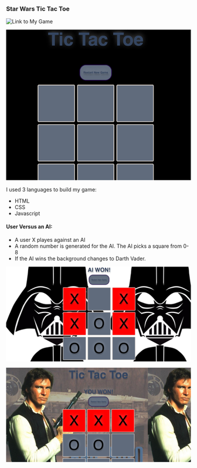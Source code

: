### Star Wars Tic Tac Toe
![Link to My Game](http://tictactoe-starwars.bitballoon.com/)

![tictactoeimage](./tictactoe.png)


I used 3 languages to build my game:
* HTML
* CSS
* Javascript

#### User Versus an AI:

- A user X playes against an AI 
- A random number is generated for the AI. The AI picks a square from 0-8
- If the AI wins the background changes to Darth Vader.

![darthvader](./aitictac.png)

![hansolo](./hansolo.png)




